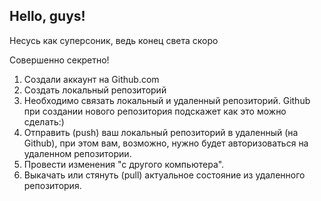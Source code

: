## Hello, guys!

Несусь как суперсоник, ведь конец света скоро

Совершенно секретно!

1. Создали аккаунт на Github.com
2. Создать локальный репозиторий
3. Необходимо связать локальный и удаленный репозиторий. Github при создании нового репозитория подскажет как это можно сделать:)
4. Отправить (push) ваш локальный репозиторий в удаленный (на Github), при этом вам, возможно, нужно будет авторизоваться на удаленном репозитории.
5. Провести изменения "с другого компьютера".
6. Выкачать или стянуть (pull) актуальное состояние из удаленного репозитория.